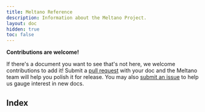 ```yaml
---
title: Meltano Reference
description: Information about the Meltano Project.
layout: doc
hidden: true
toc: false
---
```


<div class="notification is-info">
  <p><strong>Contributions are welcome!</strong></p>
  <p>If there's a document you want to see that's not here, we welcome contributions to add it! Submit a <a href="https://github.com/meltano/meltano/tree/main/docs">pull request</a> with your doc and the Meltano team will help you polish it for release. You may also <a href="https://github.com/meltano/meltano/issues/new">submit an issue</a> to help us gauge interest in new docs.</p>
</div>

## Index

<!-- <ul>
  {% for doc in site.reference %}
    <li><a href="{{ doc.url }}">{{ doc.title }}</a></li>
  {% endfor %}
</ul> -->
